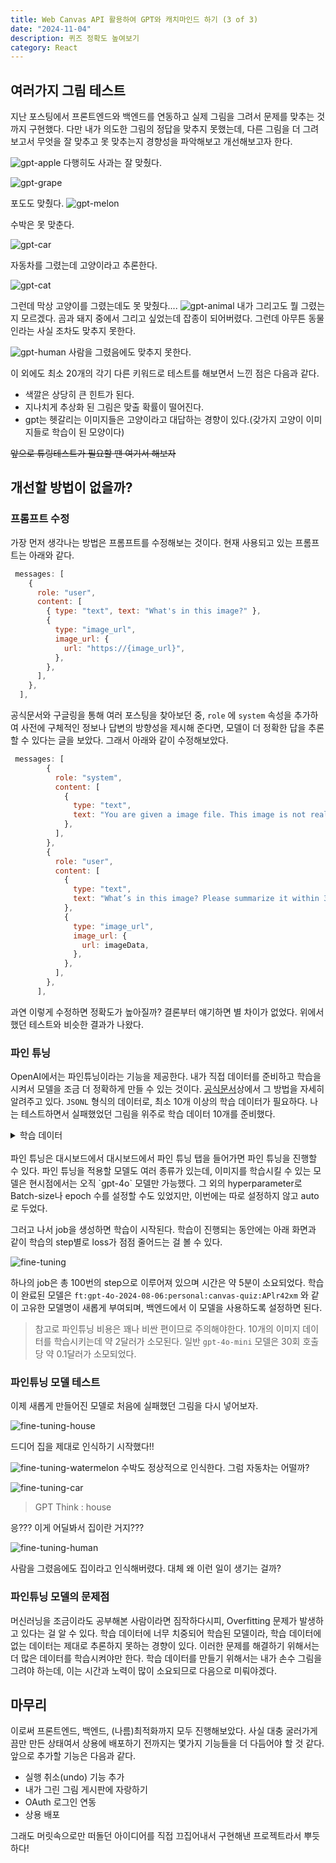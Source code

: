 ```yaml
---
title: Web Canvas API 활용하여 GPT와 캐치마인드 하기 (3 of 3)
date: "2024-11-04"
description: 퀴즈 정확도 높여보기
category: React
---
```


## 여러가지 그림 테스트

지난 포스팅에서 프론트엔드와 백엔드를 연동하고 실제 그림을 그려서 문제를 맞추는 것까지 구현했다. 다만 내가 의도한 그림의 정답을 맞추지 못했는데, 다른 그림을 더 그려보고서 무엇을 잘 맞추고 못 맞추는지 경향성을 파악해보고 개선해보고자 한다.

![gpt-apple](https://res.cloudinary.com/dxnnrbhbk/image/upload/v1737983315/blog/assets/ce60344d-9167-44cd-8a16-4410aead7672_fhdb9j.png)
다행히도 사과는 잘 맞췄다.

![gpt-grape](https://res.cloudinary.com/dxnnrbhbk/image/upload/v1737983313/blog/assets/239257a9-c73e-423d-a829-3d9e67e6e8e8_udhqpv.png)

포도도 맞췄다.
![gpt-melon](https://res.cloudinary.com/dxnnrbhbk/image/upload/v1737983310/blog/assets/1f4a26b2-008a-45c4-a7f2-fae7fafabfaa_o6k8ar.png)

수박은 못 맞춘다.

![gpt-car](https://res.cloudinary.com/dxnnrbhbk/image/upload/v1737983315/blog/assets/3f14367f-d163-4aca-9c0a-0a6ea0a59bcd_tdmzh7.png)

자동차를 그렸는데 고양이라고 추론한다.

![gpt-cat](https://res.cloudinary.com/dxnnrbhbk/image/upload/v1737983310/blog/assets/2f34f76c-af10-4b8f-9cc7-4c6d5d57b77c_qujflf.png)

그런데 막상 고양이를 그렸는데도 못 맞췄다....
![gpt-animal](https://res.cloudinary.com/dxnnrbhbk/image/upload/v1737983313/blog/assets/bb6698ab-9cc4-4f9c-af30-be35028c73cf_otmldc.png)
내가 그리고도 뭘 그렸는지 모르겠다. 곰과 돼지 중에서 그리고 싶었는데 잡종이 되어버렸다. 그런데 아무튼 동물인라는 사실 조차도 맞추지 못한다.

![gpt-human](https://res.cloudinary.com/dxnnrbhbk/image/upload/v1737983311/blog/assets/9e992cad-877f-4dc4-8426-3a6d036489c0_ggqmww.png)
사람을 그렸음에도 맞추지 못한다.

이 외에도 최소 20개의 각기 다른 키워드로 테스트를 해보면서 느낀 점은 다음과 같다.

- 색깔은 상당히 큰 힌트가 된다.
- 지나치게 추상화 된 그림은 맞출 확률이 떨어진다.
- gpt는 헷갈리는 이미지들은 고양이라고 대답하는 경향이 있다.(갖가지 고양이 이미지들로 학습이 된 모양이다)

~~앞으로 튜링테스트가 필요할 땐 여기서 해보자~~

## 개선할 방법이 없을까?

### 프롬프트 수정

가장 먼저 생각나는 방법은 프롬프트를 수정해보는 것이다. 현재 사용되고 있는 프롬프트는 아래와 같다.

```js
 messages: [
    {
      role: "user",
      content: [
        { type: "text", text: "What's in this image?" },
        {
          type: "image_url",
          image_url: {
            url: "https://{image_url}",
          },
        },
      ],
    },
  ],
```

공식문서와 구글링을 통해 여러 포스팅을 찾아보던 중, `role` 에 `system` 속성을 추가하여 사전에 구체적인 정보나 답변의 방향성을 제시해 준다면, 모델이 더 정확한 답을 추론할 수 있다는 글을 보았다. 그래서 아래와 같이 수정해보았다.

```js
 messages: [
        {
          role: "system",
          content: [
            {
              type: "text",
              text: "You are given a image file. This image is not real picture. It is a simple drawing, drawn by Canvas API.",
            },
          ],
        },
        {
          role: "user",
          content: [
            {
              type: "text",
              text: "What’s in this image? Please summarize it within 30 characters",
            },
            {
              type: "image_url",
              image_url: {
                url: imageData,
              },
            },
          ],
        },
      ],
```

과연 이렇게 수정하면 정확도가 높아질까? 결론부터 얘기하면 별 차이가 없었다. 위에서 했던 테스트와 비슷한 결과가 나왔다.

### 파인 튜닝

OpenAI에서는 파인튜닝이라는 기능을 제공한다. 내가 직접 데이터를 준비하고 학습을 시켜서 모델을 조금 더 정확하게 만들 수 있는 것이다. [공식문서](https://platform.openai.com/docs/guides/fine-tuning)상에서 그 방법을 자세히 알려주고 있다. `JSONL` 형식의 데이터로, 최소 10개 이상의 학습 데이터가 필요하다. 나는 테스트하면서 실패했었던 그림을 위주로 학습 데이터 10개를 준비했다.

<details> 
<summary>학습 데이터</summary>

_참고로 `JSONL` 형식은 한 줄에 하나의 JSON 객체를 저장하는 텍스트 파일 형식이다. 기존 `JSON`파일과 대비하여 띄어쓰기나 줄바꿈에 민감하므로 주의하자_

```json
{"messages":[{"role":"system","content":"You are given a image file. This image is not real picture. It is a simple drawing, drawn by Canvas API."},{"role":"user","content":"What's in this image? Please summarize it within 30 characters"},{"role":"user","content":[{"type":"image_url","image_url":{"url":"https://github.com/user-attachments/assets/f2526a27-8b8d-4739-8fab-5e587914cca7"}}]},{"role":"assistant","content":"standing human"}]}
{"messages":[{"role":"system","content":"You are given a image file. This image is not real picture. It is a simple drawing, drawn by Canvas API."},{"role":"user","content":"What's in this image? Please summarize it within 30 characters"},{"role":"user","content":[{"type":"image_url","image_url":{"url":"https://github.com/user-attachments/assets/aa9c5a2a-58d7-4fb3-8832-a92bff1595c3"}}]},{"role":"assistant","content":"house"}]}
{"messages":[{"role":"system","content":"You are given a image file. This image is not real picture. It is a simple drawing, drawn by Canvas API."},{"role":"user","content":"What's in this image? Please summarize it within 30 characters"},{"role":"user","content":[{"type":"image_url","image_url":{"url":"https://github.com/user-attachments/assets/13165e76-fe33-4acb-af63-d2e352155da6"}}]},{"role":"assistant","content":"car"}]}
{"messages":[{"role":"system","content":"You are given a image file. This image is not real picture. It is a simple drawing, drawn by Canvas API."},{"role":"user","content":"What's in this image? Please summarize it within 30 characters"},{"role":"user","content":[{"type":"image_url","image_url":{"url":"https://github.com/user-attachments/assets/b50fc398-2aa3-44ad-bc8d-bb265c61d932"}}]},{"role":"assistant","content":"smile face"}]}
{"messages":[{"role":"system","content":"You are given a image file. This image is not real picture. It is a simple drawing, drawn by Canvas API."},{"role":"user","content":"What's in this image? Please summarize it within 30 characters"},{"role":"user","content":[{"type":"image_url","image_url":{"url":"https://github.com/user-attachments/assets/ed2d29e3-343b-4367-bb1d-c1a31bdb4894"}}]},{"role":"assistant","content":"grape"}]}
{"messages":[{"role":"system","content":"You are given a image file. This image is not real picture. It is a simple drawing, drawn by Canvas API."},{"role":"user","content":"What's in this image? Please summarize it within 30 characters"},{"role":"user","content":[{"type":"image_url","image_url":{"url":"https://github.com/user-attachments/assets/f0a0393f-ea8e-4b6b-87d2-56f3a5dbb3f6"}}]},{"role":"assistant","content":"apple"}]}
{"messages":[{"role":"system","content":"You are given a image file. This image is not real picture. It is a simple drawing, drawn by Canvas API."},{"role":"user","content":"What's in this image? Please summarize it within 30 characters"},{"role":"user","content":[{"type":"image_url","image_url":{"url":"https://github.com/user-attachments/assets/4c01e26b-f45c-46ab-9f46-516996974d38"}}]},{"role":"assistant","content":"laptop"}]}
{"messages":[{"role":"system","content":"You are given a image file. This image is not real picture. It is a simple drawing, drawn by Canvas API."},{"role":"user","content":"What's in this image? Please summarize it within 30 characters"},{"role":"user","content":[{"type":"image_url","image_url":{"url":"https://github.com/user-attachments/assets/f96edb43-017b-40f6-aea8-2a4466c73ef7"}}]},{"role":"assistant","content":"watermelon"}]}
{"messages":[{"role":"system","content":"You are given a image file. This image is not real picture. It is a simple drawing, drawn by Canvas API."},{"role":"user","content":"What's in this image? Please summarize it within 30 characters"},{"role":"user","content":[{"type":"image_url","image_url":{"url":"https://github.com/user-attachments/assets/03884c8e-a002-4dda-8e79-3f8daf9588fe"}}]},{"role":"assistant","content":"sword"}]}
{"messages":[{"role":"system","content":"You are given a image file. This image is not real picture. It is a simple drawing, drawn by Canvas API."},{"role":"user","content":"What's in this image? Please summarize it within 30 characters"},{"role":"user","content":[{"type":"image_url","image_url":{"url":"https://github.com/user-attachments/assets/f818024e-0246-4503-88c3-d455376a75da"}}]},{"role":"assistant","content":"cat"}]}
```

</details>
<br/ >
파인 튜닝은 대시보드에서 대시보드에서 파인 튜닝 탭을 들어가면 파인 튜닝을 진행할 수 있다. 파인 튜닝을 적용할 모델도 여러 종류가 있는데, 이미지를 학습시킬 수 있는 모델은 현시점에서는 오직 `gpt-4o` 모델만 가능했다. 그 외의 hyperparameter로 Batch-size나 epoch 수를 설정할 수도 있었지만, 이번에는 따로 설정하지 않고 auto 로 두었다.

그러고 나서 job을 생성하면 학습이 시작된다. 학습이 진행되는 동안에는 아래 화면과 같이 학습의 step별로 loss가 점점 줄어드는 걸 볼 수 있다.

![fine-tuning](https://res.cloudinary.com/dxnnrbhbk/image/upload/v1737983315/blog/assets/ca798d26-3e3b-4522-973a-e416e087ff31_yu9gky.png)

하나의 job은 총 100번의 step으로 이루어져 있으며 시간은 약 5분이 소요되었다. 학습이 완료된 모델은 `ft:gpt-4o-2024-08-06:personal:canvas-quiz:APlr42xm` 와 같이 고유한 모델명이 새롭게 부여되며, 백엔드에서 이 모델을 사용하도록 설정하면 된다.

> 참고로 파인튜닝 비용은 꽤나 비싼 편이므로 주의해야한다. 10개의 이미지 데이터를 학습시키는데 약 2달러가 소모된다. 일반 `gpt-4o-mini` 모델은 30회 호출당 약 0.1달러가 소모되었다.

### 파인튜닝 모델 테스트

이제 새롭게 만들어진 모델로 처음에 실패했던 그림을 다시 넣어보자.

![fine-tuning-house](https://res.cloudinary.com/dxnnrbhbk/image/upload/v1737983316/blog/assets/f1b43b10-aaf8-40bc-9c37-b82e8f611982_w8eg21.png)

드디어 집을 제대로 인식하기 시작했다!!

![fine-tuning-watermelon](https://res.cloudinary.com/dxnnrbhbk/image/upload/v1737983313/blog/assets/0293559d-deb4-4bb8-b7ba-2c2ddea661c8_h1z9hg.png)
수박도 정상적으로 인식한다. 그럼 자동차는 어떨까?

![fine-tuning-car](https://res.cloudinary.com/dxnnrbhbk/image/upload/v1737983316/blog/assets/eb8cd6f7-5f84-4c43-b915-a34d8db5d80a_z3gkwy.png)

> GPT Think : house

응??? 이게 어딜봐서 집이란 거지???

![fine-tuning-human](https://res.cloudinary.com/dxnnrbhbk/image/upload/v1737983312/blog/assets/83f762d2-3067-4435-a9f2-8d8ed09ff277_wdswwu.png)

사람을 그렸음에도 집이라고 인식해버렸다. 대체 왜 이런 일이 생기는 걸까?

### 파인튜닝 모델의 문제점

머신러닝을 조금이라도 공부해본 사람이라면 짐작하다시피, Overfitting 문제가 발생하고 있다는 걸 알 수 있다. 학습 데이터에 너무 치중되어 학습된 모델이라, 학습 데이터에 없는 데이터는 제대로 추론하지 못하는 경향이 있다. 이러한 문제를 해결하기 위해서는 더 많은 데이터를 학습시켜야만 한다. 학습 데이터를 만들기 위해서는 내가 손수 그림을 그려야 하는데, 이는 시간과 노력이 많이 소요되므로 다음으로 미뤄야겠다.

## 마무리

이로써 프론트엔드, 백엔드, (나름)최적화까지 모두 진행해보았다. 사실 대충 굴러가게끔만 만든 상태여서 상용에 배포하기 전까지는 몇가지 기능들을 더 다듬어야 할 것 같다. 앞으로 추가할 기능은 다음과 같다.

- 실행 취소(undo) 기능 추가
- 내가 그린 그림 게시판에 자랑하기
- OAuth 로그인 연동
- 상용 배포

그래도 머릿속으로만 떠돌던 아이디어를 직접 끄집어내서 구현해낸 프로젝트라서 뿌듯하다!
